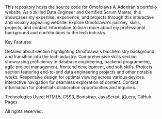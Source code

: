 This repository hosts the source code for Omofolawa A-Adeniran's portfolio website. As a skilled Data Engineer and Certified Scrum Master, this showcases my expertise, experience, and projects through this interactive and visually appealing website. Explore Omofolawa's journey, skills, projects, and contact information to learn more about my professional background and contributions to the tech industry.

Key Features:

Detailed about section highlighting Omofolawa's biochemistry background and transition into the tech industry.
Comprehensive skills section showcasing proficiency in database engineering, backend programming, agile project management, frontend development, and soft skills.
Projects section featuring end-to-end data engineering projects and other notable works.
Responsive design for optimal viewing across various devices.
Interactive navigation for seamless exploration of content.
Contact information for potential collaboration opportunities and inquiries.

Technologies Used: HTML5, CSS3, Bootstrap, JavaScript, jQuery, GitHub Pages

All rights reserved.

